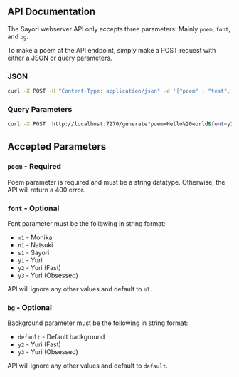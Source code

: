 ## API Documentation 
The Sayori webserver API only accepts three parameters: Mainly `poem`, `font`, and `bg`.

To make a poem at the API endpoint, simply make a POST request with either a JSON or query parameters.

### JSON

```bash
curl -X POST -H "Content-Type: application/json" -d '{"poem" : "test", "font": "m1", "bg": "default"}' http://localhost:7270/generate --verbose
```
### Query Parameters

```bash
curl -X POST  http://localhost:7270/generate?poem=Hello%20world&font=y1&bg=y2 --verbose
```

## Accepted Parameters

### `poem` - Required

Poem parameter is required and must be a string datatype. Otherwise, the API will return a 400 error.

### `font` - Optional

Font parameter must be the following in string format:

- `m1` - Monika
- `n1` - Natsuki
- `s1` - Sayori
- `y1` - Yuri
- `y2` - Yuri (Fast)
- `y3` - Yuri (Obsessed)

API will ignore any other values and default to `m1`.

### `bg` - Optional

Background parameter must be the following in string format:

- `default` - Default background
- `y2` - Yuri (Fast)
- `y3` - Yuri (Obsessed)

API will ignore any other values and default to `default`.